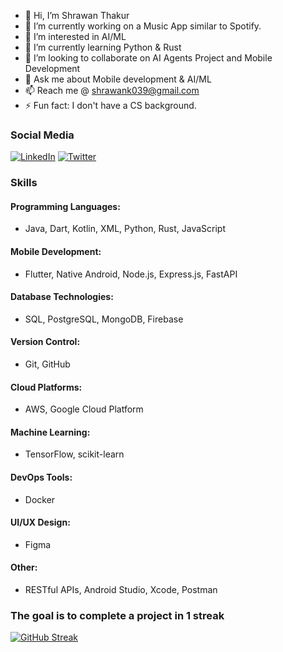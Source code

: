 - 👋 Hi, I’m Shrawan Thakur
- 🔭 I’m currently working on a Music App similar to Spotify.
- 👀 I’m interested in AI/ML
- 🌱 I’m currently learning Python & Rust 
- 💞️ I’m looking to collaborate on AI Agents Project and Mobile Development
- 💬 Ask me about Mobile development & AI/ML
- 📫 Reach me @ shrawank039@gmail.com
- ⚡ Fun fact: I don't have a CS background.

### Social Media

[![LinkedIn](https://img.shields.io/badge/LinkedIn-shrawanthakur003-blue?style=flat-square&logo=linkedin)](https://www.linkedin.com/in/shrawan-thakur003/)
[![Twitter](https://img.shields.io/badge/Twitter-codershrawan-blue?style=flat-square&logo=twitter)](https://twitter.com/coder_shrawan)



### Skills

#### Programming Languages:
  -  Java, Dart, Kotlin, XML, Python, Rust, JavaScript

#### Mobile Development:
  -  Flutter, Native Android, Node.js, Express.js, FastAPI

#### Database Technologies:
  -  SQL, PostgreSQL, MongoDB, Firebase

#### Version Control:
  -  Git, GitHub

#### Cloud Platforms:
  -  AWS, Google Cloud Platform

#### Machine Learning:
  -  TensorFlow, scikit-learn

#### DevOps Tools:
  -  Docker

#### UI/UX Design:
  -  Figma

#### Other:
  -  RESTful APIs, Android Studio, Xcode, Postman





### The goal is to complete a project in 1 streak

[![GitHub Streak](https://streak-stats.demolab.com?user=shrawank039&theme=ocean-gradient&hide_border=true)](https://git.io/streak-stats)


<!--
**shrawank039/shrawank039** is a ✨ _special_ ✨ repository because its `README.md` (this file) appears on your GitHub profile.

<!-- - 🤔 I’m looking for help with ML Opportunity. -->

